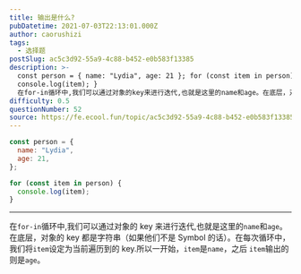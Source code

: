 ```yaml
---
title: 输出是什么?
pubDatetime: 2021-07-03T22:13:01.000Z
author: caorushizi
tags:
  - 选择题
postSlug: ac5c3d92-55a9-4c88-b452-e0b583f13385
description: >-
  const person = { name: "Lydia", age: 21 }; for (const item in person) {
  console.log(item); }
  在for-in循环中,我们可以通过对象的key来进行迭代,也就是这里的name和age。在底层，对象的key都是字符串（如果他们不是Symbol的话）。在每次循环中，我们将item设定为当前遍历到的key.所以一开
difficulty: 0.5
questionNumber: 52
source: https://fe.ecool.fun/topic/ac5c3d92-55a9-4c88-b452-e0b583f13385
---
```


```javascript
const person = {
  name: "Lydia",
  age: 21,
};

for (const item in person) {
  console.log(item);
}
```

---

在`for-in`循环中,我们可以通过对象的 key 来进行迭代,也就是这里的`name`和`age`。在底层，对象的 key 都是字符串（如果他们不是 Symbol 的话）。在每次循环中，我们将`item`设定为当前遍历到的 key.所以一开始，`item`是`name`，之后 `item`输出的则是`age`。
